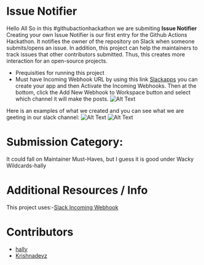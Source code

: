 # Issue Notifier
Hello All 
So in this #githubactionhackathon we are submiting  **Issue Notifier**
Creating your own Issue Notifier is our first entry for the Github Actions Hackathon. It notifies the owner of the repository on Slack when someone submits/opens an issue. In addition, this project can help the maintainers to track issues that other contributors submitted. Thus, this creates more interaction for an open-source projects.

* Prequisities for running this project 
* Must have Incoming Webhook URL by using this link [Slackapps](https://api.slack.com/apps) you can create your app and then Activate the Incoming Webhooks. Then at the bottom, click the Add New Webhook to Workspace button and select which channel it will make the posts. 
![Alt Text](https://dev-to-uploads.s3.amazonaws.com/i/h414xoqwd46fviq8s7rp.JPG)

Here is an examples of what we created and you can see what we are geeting in our slack channel:
![Alt Text](https://dev-to-uploads.s3.amazonaws.com/i/ivfqpgvr353kbnamg8e8.JPG)
![Alt Text](https://dev-to-uploads.s3.amazonaws.com/i/1czkc6msagfo87ccszas.png)

# Submission Category:

It could fall on Maintainer Must-Haves, but I guess it is good under Wacky Wildcards-hally
 
# Additional Resources / Info 
This project uses:-[Slack Incoming Webhook](https://github.com/marketplace/actions/slack-incoming-webhook)

# Contributors
* [hally](https://github.com/itshally)
* [Krishnadevz](https://github.com/krishnadevz)
